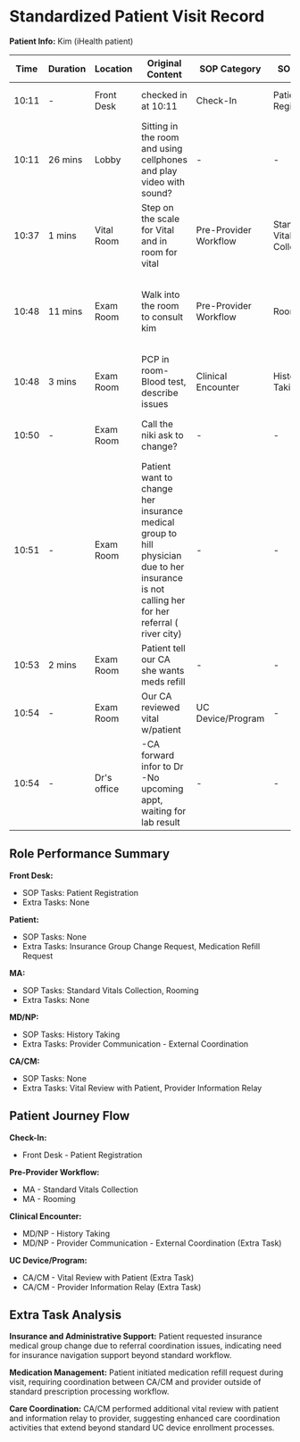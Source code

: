 # Standardized Patient Visit Record

**Patient Info:** Kim (iHealth patient)

| Time | Duration | Location | Original Content | SOP Category | SOP Task | Completed Checklist | Primary Role | Extra Task |
|------|----------|----------|------------------|--------------|----------|-------------------|--------------|------------|
| 10:11 | - | Front Desk | checked in at 10:11 | Check-In | Patient Registration | ☐ Arrival time recorded | Front Desk | - |
| 10:11 | 26 mins | Lobby | Sitting in the room and using cellphones and play video with sound? | - | - | - | Patient | - |
| 10:37 | 1 mins | Vital Room | Step on the scale for Vital and in room for vital | Pre-Provider Workflow | Standard Vitals Collection | ☐ Vitals collected | MA | - |
| 10:48 | 11 mins | Exam Room | Walk into the room to consult kim | Pre-Provider Workflow | Rooming | ☐ Patient called from lobby<br>☐ Escorted to correct room | MA | - |
| 10:48 | 3 mins | Exam Room | PCP in room- Blood test, describe issues | Clinical Encounter | History Taking | ☐ Chief complaint reviewed | MD/NP | - |
| 10:50 | - | Exam Room | Call the niki ask to change? | - | - | - | MD/NP | Provider Communication - External Coordination |
| 10:51 | - | Exam Room | Patient want to change her insurance medical group to hill physician due to her insurance is not calling her for her referral ( river city) | - | - | - | Patient | Insurance Group Change Request |
| 10:53 | 2 mins | Exam Room | Patient tell our CA she wants meds refill | - | - | - | Patient | Medication Refill Request |
| 10:54 | - | Exam Room | Our CA reviewed vital w/patient | UC Device/Program | - | - | CA/CM | Vital Review with Patient |
| 10:54 | - | Dr's office | -CA forward infor to Dr<br>-No upcoming appt, waiting for lab result | - | - | - | CA/CM | Provider Information Relay |

## Role Performance Summary

**Front Desk:**
- SOP Tasks: Patient Registration
- Extra Tasks: None

**Patient:**
- SOP Tasks: None
- Extra Tasks: Insurance Group Change Request, Medication Refill Request

**MA:**
- SOP Tasks: Standard Vitals Collection, Rooming
- Extra Tasks: None

**MD/NP:**
- SOP Tasks: History Taking
- Extra Tasks: Provider Communication - External Coordination

**CA/CM:**
- SOP Tasks: None
- Extra Tasks: Vital Review with Patient, Provider Information Relay

## Patient Journey Flow

**Check-In:**
- Front Desk - Patient Registration

**Pre-Provider Workflow:**
- MA - Standard Vitals Collection
- MA - Rooming

**Clinical Encounter:**
- MD/NP - History Taking
- MD/NP - Provider Communication - External Coordination (Extra Task)

**UC Device/Program:**
- CA/CM - Vital Review with Patient (Extra Task)
- CA/CM - Provider Information Relay (Extra Task)

## Extra Task Analysis

**Insurance and Administrative Support:** Patient requested insurance medical group change due to referral coordination issues, indicating need for insurance navigation support beyond standard workflow.

**Medication Management:** Patient initiated medication refill request during visit, requiring coordination between CA/CM and provider outside of standard prescription processing workflow.

**Care Coordination:** CA/CM performed additional vital review with patient and information relay to provider, suggesting enhanced care coordination activities that extend beyond standard UC device enrollment processes.